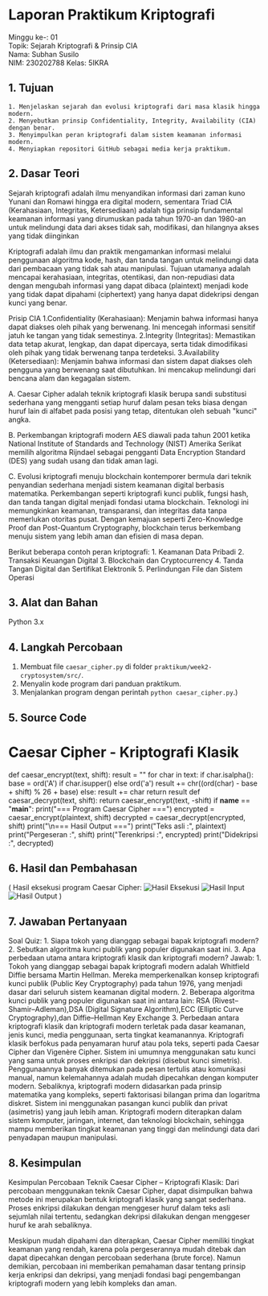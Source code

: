 # Laporan Praktikum Kriptografi
Minggu ke-: 01  
Topik: Sejarah Kriptografi & Prinsip CIA  
Nama: Subhan Susilo  
NIM: 230202788 
Kelas: 5IKRA  

## 1. Tujuan
    1. Menjelaskan sejarah dan evolusi kriptografi dari masa klasik hingga modern.
    2. Menyebutkan prinsip Confidentiality, Integrity, Availability (CIA) dengan benar.
    3. Menyimpulkan peran kriptografi dalam sistem keamanan informasi modern.
    4. Menyiapkan repositori GitHub sebagai media kerja praktikum.

## 2. Dasar Teori
Sejarah kriptografi adalah ilmu menyandikan informasi dari zaman kuno Yunani dan Romawi hingga era digital modern, sementara Triad CIA (Kerahasiaan, Integritas, Ketersediaan) adalah tiga prinsip fundamental keamanan informasi yang dirumuskan pada tahun 1970-an dan 1980-an untuk melindungi data dari akses tidak sah, modifikasi, dan hilangnya akses yang tidak diinginkan

Kriptografi adalah ilmu dan praktik mengamankan informasi melalui penggunaan algoritma kode, hash, dan tanda tangan untuk melindungi data dari pembacaan yang tidak sah atau manipulasi. Tujuan utamanya adalah mencapai kerahasiaan, integritas, otentikasi, dan non-repudiasi data dengan mengubah informasi yang dapat dibaca (plaintext) menjadi kode yang tidak dapat dipahami (ciphertext) yang hanya dapat didekripsi dengan kunci yang benar. 

Prisip CIA 
1.Confidentiality (Kerahasiaan): Menjamin bahwa informasi hanya dapat diakses oleh pihak yang berwenang. Ini mencegah informasi sensitif jatuh ke tangan yang tidak semestinya.
2.Integrity (Integritas): Memastikan data tetap akurat, lengkap, dan dapat dipercaya, serta tidak dimodifikasi oleh pihak yang tidak berwenang tanpa terdeteksi. 
3.Availability (Ketersediaan): Menjamin bahwa informasi dan sistem dapat diakses oleh pengguna yang berwenang saat dibutuhkan. Ini mencakup melindungi dari bencana alam dan kegagalan sistem. 

A. Caesar Cipher adalah teknik kriptografi klasik berupa sandi substitusi sederhana yang mengganti setiap huruf dalam pesan teks biasa dengan huruf lain di alfabet pada posisi yang tetap, ditentukan oleh sebuah "kunci" angka.

B. Perkembangan kriptografi modern AES diawali pada tahun 2001 ketika National Institute of Standards and Technology (NIST) Amerika Serikat memilih algoritma Rijndael sebagai pengganti Data Encryption Standard (DES) yang sudah usang dan tidak aman lagi.

C. Evolusi kriptografi menuju blockchain kontemporer bermula dari teknik penyandian sederhana menjadi sistem keamanan digital berbasis matematika. Perkembangan seperti kriptografi kunci publik, fungsi hash, dan tanda tangan digital menjadi fondasi utama blockchain. Teknologi ini memungkinkan keamanan, transparansi, dan integritas data tanpa memerlukan otoritas pusat. Dengan kemajuan seperti Zero-Knowledge Proof dan Post-Quantum Cryptography, blockchain terus berkembang menuju sistem yang lebih aman dan efisien di masa depan.

Berikut beberapa contoh peran kriptografi:
    1. Keamanan Data Pribadi
    2. Transaksi Keuangan Digital
    3. Blockchain dan Cryptocurrency
    4. Tanda Tangan Digital dan Sertifikat Elektronik
    5. Perlindungan File dan Sistem Operasi
## 3. Alat dan Bahan

 Python 3.x  

## 4. Langkah Percobaan

1. Membuat file `caesar_cipher.py` di folder `praktikum/week2-cryptosystem/src/`.
2. Menyalin kode program dari panduan praktikum.
3. Menjalankan program dengan perintah `python caesar_cipher.py`.)

## 5. Source Code

# Caesar Cipher - Kriptografi Klasik

def caesar_encrypt(text, shift):
    result = ""
    for char in text:
        if char.isalpha():
            base = ord('A') if char.isupper() else ord('a')
            result += chr((ord(char) - base + shift) % 26 + base)
        else:
            result += char
    return result
def caesar_decrypt(text, shift):
    return caesar_encrypt(text, -shift)
    if __name__ == "__main__":
    print("=== Program Caesar Cipher ===")
    encrypted = caesar_encrypt(plaintext, shift)
    decrypted = caesar_decrypt(encrypted, shift)
    print("\n=== Hasil Output ===")
    print("Teks asli     :", plaintext)
    print("Pergeseran    :", shift)
    print("Terenkripsi   :", encrypted)
    print("Didekripsi    :", decrypted)


## 6. Hasil dan Pembahasan
 
( Hasil eksekusi program Caesar Cipher:
![Hasil Eksekusi](screenshots/output.png)
![Hasil Input](screenshots/input.png)
![Hasil Output](screenshots/output.png) )

## 7. Jawaban Pertanyaan
Soal Quiz:
    1. Siapa tokoh yang dianggap sebagai bapak kriptografi modern?
    2. Sebutkan algoritma kunci publik yang populer digunakan saat ini.
    3. Apa perbedaan utama antara kriptografi klasik dan kriptografi modern?
Jawab:
    1. Tokoh yang dianggap sebagai bapak kriptografi modern adalah Whitfield Diffie bersama Martin Hellman.
Mereka memperkenalkan konsep kriptografi kunci publik (Public Key Cryptography) pada tahun 1976, yang menjadi dasar dari seluruh sistem keamanan digital modern.
    2. Beberapa algoritma kunci publik yang populer digunakan saat ini antara lain: RSA (Rivest–Shamir–Adleman),DSA (Digital Signature Algorithm),ECC (Elliptic Curve Cryptography),dan Diffie–Hellman Key Exchange
    3. Perbedaan antara kriptografi klasik dan kriptografi modern terletak pada dasar keamanan, jenis kunci, media penggunaan, serta tingkat keamanannya.
Kriptografi klasik berfokus pada penyamaran huruf atau pola teks, seperti pada Caesar Cipher dan Vigenère Cipher. Sistem ini umumnya menggunakan satu kunci yang sama untuk proses enkripsi dan dekripsi (disebut kunci simetris). Penggunaannya banyak ditemukan pada pesan tertulis atau komunikasi manual, namun kelemahannya adalah mudah dipecahkan dengan komputer modern.
Sebaliknya, kriptografi modern didasarkan pada prinsip matematika yang kompleks, seperti faktorisasi bilangan prima dan logaritma diskret. Sistem ini menggunakan pasangan kunci publik dan privat (asimetris) yang jauh lebih aman. Kriptografi modern diterapkan dalam sistem komputer, jaringan, internet, dan teknologi blockchain, sehingga mampu memberikan tingkat keamanan yang tinggi dan melindungi data dari penyadapan maupun manipulasi.

## 8. Kesimpulan
Kesimpulan Percobaan Teknik Caesar Cipher – Kriptografi Klasik:
Dari percobaan menggunakan teknik Caesar Cipher, dapat disimpulkan bahwa metode ini merupakan bentuk kriptografi klasik yang sangat sederhana. Proses enkripsi dilakukan dengan menggeser huruf dalam teks asli sejumlah nilai tertentu, sedangkan dekripsi dilakukan dengan menggeser huruf ke arah sebaliknya.

Meskipun mudah dipahami dan diterapkan, Caesar Cipher memiliki tingkat keamanan yang rendah, karena pola pergeserannya mudah ditebak dan dapat dipecahkan dengan percobaan sederhana (brute force). Namun demikian, percobaan ini memberikan pemahaman dasar tentang prinsip kerja enkripsi dan dekripsi, yang menjadi fondasi bagi pengembangan kriptografi modern yang lebih kompleks dan aman.

